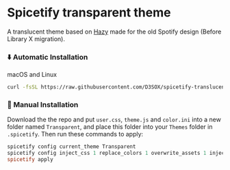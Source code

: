 # Spicetify transparent theme

A translucent theme based on <a href="https://github.com/Astromations/Hazy">Hazy</a> made for the old Spotify design (Before Library X migration).
    
### ⬇️ Automatic Installation

macOS and Linux

```bash
curl -fsSL https://raw.githubusercontent.com/D3SOX/spicetify-translucent/master/install.sh | sh
```    
    
### 📃 Manual Installation

Download the the repo and put `user.css`, `theme.js` and `color.ini` into a new folder named `Transparent`, and place this folder into your `Themes` folder in `.spicetify`.
Then run these commands to apply:
    
```powershell
spicetify config current_theme Transparent
spicetify config inject_css 1 replace_colors 1 overwrite_assets 1 inject_theme_js 1
spicetify apply
```


